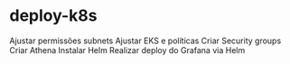 # deploy-k8s
Ajustar permissões subnets
Ajustar EKS e políticas
Criar Security groups
Criar Athena
Instalar Helm
Realizar deploy do Grafana via Helm